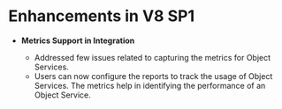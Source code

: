                           

Enhancements in V8 SP1
======================

*   **Metrics Support in Integration**
    
    *   Addressed few issues related to capturing the metrics for Object Services.
    *   Users can now configure the reports to track the usage of Object Services. The metrics help in identifying the performance of an Object Service.
